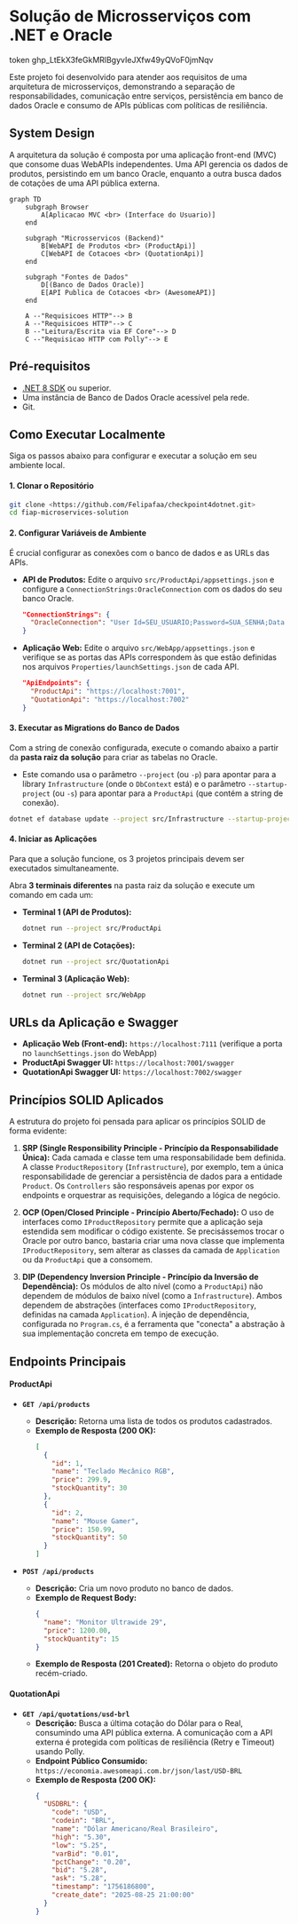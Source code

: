 # Solução de Microsserviços com .NET e Oracle

token
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

Este projeto foi desenvolvido para atender aos requisitos de uma arquitetura de microsserviços, demonstrando a separação de responsabilidades, comunicação entre serviços, persistência em banco de dados Oracle e consumo de APIs públicas com políticas de resiliência.

## System Design

A arquitetura da solução é composta por uma aplicação front-end (MVC) que consome duas WebAPIs independentes. Uma API gerencia os dados de produtos, persistindo em um banco Oracle, enquanto a outra busca dados de cotações de uma API pública externa.

```mermaid
graph TD
    subgraph Browser
        A[Aplicacao MVC <br> (Interface do Usuario)]
    end

    subgraph "Microsservicos (Backend)"
        B[WebAPI de Produtos <br> (ProductApi)]
        C[WebAPI de Cotacoes <br> (QuotationApi)]
    end

    subgraph "Fontes de Dados"
        D[(Banco de Dados Oracle)]
        E[API Publica de Cotacoes <br> (AwesomeAPI)]
    end

    A --"Requisicoes HTTP"--> B
    A --"Requisicoes HTTP"--> C
    B --"Leitura/Escrita via EF Core"--> D
    C --"Requisicao HTTP com Polly"--> E
```

## Pré-requisitos

* [.NET 8 SDK](https://dotnet.microsoft.com/download) ou superior.
* Uma instância de Banco de Dados Oracle acessível pela rede.
* Git.

## Como Executar Localmente

Siga os passos abaixo para configurar e executar a solução em seu ambiente local.

#### 1. Clonar o Repositório
```bash
git clone <https://github.com/Felipafaa/checkpoint4dotnet.git>
cd fiap-microservices-solution
```

#### 2. Configurar Variáveis de Ambiente

É crucial configurar as conexões com o banco de dados e as URLs das APIs.

* **API de Produtos:** Edite o arquivo `src/ProductApi/appsettings.json` e configure a `ConnectionStrings:OracleConnection` com os dados do seu banco Oracle.
    ```json
    "ConnectionStrings": {
      "OracleConnection": "User Id=SEU_USUARIO;Password=SUA_SENHA;Data Source=SEU_HOST:PORTA/SEU_SERVICE_NAME"
    }
    ```

* **Aplicação Web:** Edite o arquivo `src/WebApp/appsettings.json` e verifique se as portas das APIs correspondem às que estão definidas nos arquivos `Properties/launchSettings.json` de cada API.
    ```json
    "ApiEndpoints": {
      "ProductApi": "https://localhost:7001",
      "QuotationApi": "https://localhost:7002"
    }
    ```

#### 3. Executar as Migrations do Banco de Dados

Com a string de conexão configurada, execute o comando abaixo a partir da **pasta raiz da solução** para criar as tabelas no Oracle.

* Este comando usa o parâmetro `--project` (ou `-p`) para apontar para a library `Infrastructure` (onde o `DbContext` está) e o parâmetro `--startup-project` (ou `-s`) para apontar para a `ProductApi` (que contém a string de conexão).

```bash
dotnet ef database update --project src/Infrastructure --startup-project src/ProductApi
```

#### 4. Iniciar as Aplicações

Para que a solução funcione, os 3 projetos principais devem ser executados simultaneamente.

Abra **3 terminais diferentes** na pasta raiz da solução e execute um comando em cada um:

* **Terminal 1 (API de Produtos):**
    ```bash
    dotnet run --project src/ProductApi
    ```
* **Terminal 2 (API de Cotações):**
    ```bash
    dotnet run --project src/QuotationApi
    ```
* **Terminal 3 (Aplicação Web):**
    ```bash
    dotnet run --project src/WebApp
    ```

## URLs da Aplicação e Swagger

* **Aplicação Web (Front-end):** `https://localhost:7111` (verifique a porta no `launchSettings.json` do WebApp)
* **ProductApi Swagger UI:** `https://localhost:7001/swagger`
* **QuotationApi Swagger UI:** `https://localhost:7002/swagger`

## Princípios SOLID Aplicados

A estrutura do projeto foi pensada para aplicar os princípios SOLID de forma evidente:

1.  **SRP (Single Responsibility Principle - Princípio da Responsabilidade Única):** Cada camada e classe tem uma responsabilidade bem definida. A classe `ProductRepository` (`Infrastructure`), por exemplo, tem a única responsabilidade de gerenciar a persistência de dados para a entidade `Product`. Os `Controllers` são responsáveis apenas por expor os endpoints e orquestrar as requisições, delegando a lógica de negócio.

2.  **OCP (Open/Closed Principle - Princípio Aberto/Fechado):** O uso de interfaces como `IProductRepository` permite que a aplicação seja estendida sem modificar o código existente. Se precisássemos trocar o Oracle por outro banco, bastaria criar uma nova classe que implementa `IProductRepository`, sem alterar as classes da camada de `Application` ou da `ProductApi` que a consomem.

3.  **DIP (Dependency Inversion Principle - Princípio da Inversão de Dependência):** Os módulos de alto nível (como a `ProductApi`) não dependem de módulos de baixo nível (como a `Infrastructure`). Ambos dependem de abstrações (interfaces como `IProductRepository`, definidas na camada `Application`). A injeção de dependência, configurada no `Program.cs`, é a ferramenta que "conecta" a abstração à sua implementação concreta em tempo de execução.

## Endpoints Principais

#### ProductApi

* **`GET /api/products`**
    * **Descrição:** Retorna uma lista de todos os produtos cadastrados.
    * **Exemplo de Resposta (200 OK):**
        ```json
        [
          {
            "id": 1,
            "name": "Teclado Mecânico RGB",
            "price": 299.9,
            "stockQuantity": 30
          },
          {
            "id": 2,
            "name": "Mouse Gamer",
            "price": 150.99,
            "stockQuantity": 50
          }
        ]
        ```

* **`POST /api/products`**
    * **Descrição:** Cria um novo produto no banco de dados.
    * **Exemplo de Request Body:**
        ```json
        {
          "name": "Monitor Ultrawide 29",
          "price": 1200.00,
          "stockQuantity": 15
        }
        ```
    * **Exemplo de Resposta (201 Created):** Retorna o objeto do produto recém-criado.

#### QuotationApi

* **`GET /api/quotations/usd-brl`**
    * **Descrição:** Busca a última cotação do Dólar para o Real, consumindo uma API pública externa. A comunicação com a API externa é protegida com políticas de resiliência (Retry e Timeout) usando Polly.
    * **Endpoint Público Consumido:** `https://economia.awesomeapi.com.br/json/last/USD-BRL`
    * **Exemplo de Resposta (200 OK):**
        ```json
        {
          "USDBRL": {
            "code": "USD",
            "codein": "BRL",
            "name": "Dólar Americano/Real Brasileiro",
            "high": "5.30",
            "low": "5.25",
            "varBid": "0.01",
            "pctChange": "0.20",
            "bid": "5.28",
            "ask": "5.28",
            "timestamp": "1756186800",
            "create_date": "2025-08-25 21:00:00"
          }
        }
        ```